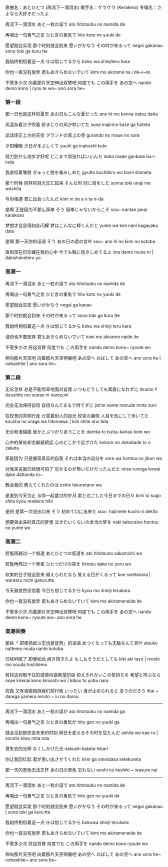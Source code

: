 歌曲名：あとひとつ (再流下一滴泪水)
歌手名：ケラケラ (Kerakera)
专辑名：さよなら大好きだったよ


再流下一滴泪水
あと一粒の涙で
ato hitotsubu no namida de

再喊出一句勇气之言
ひと言の勇気で
hito koto no yuuki de

愿望就会实现  那个时刻就会到来
愿いがかなう  その时が来るって
negai gakanau  sono toki ga kuru tte

我始终相信着这一点
仆は信じてるから
boku wa shinjiteru kara

你也一直没有放弃
君もあきらめないでいて
kimi mo akirame na i de~i~te

不管多少次 向着那片天空伸出双臂吧
何度でも  この両手を  あの空へ
nando demo kono | ryou te wo~  ano sora he~

### 第一段

那一日也是这样的夏天
あの日もこんな夏だった
ano hi mo konna natsu datta

风混杂着沙子吹着
砂まじりの风が吹いてた
suna majirino kaze ga fuiteta

运动场正上方的天空
グランドの真上の空
gurando no maue no sora

夕阳耀眼
夕日がまぶしくて
yuuhi ga mabushi kute

努力到什么地步才好呢
どこまで顽张ればいいんだ
doko made ganbare ba-i inda

我紧咬着嘴唇
ぎゅっと唇を噛みしめた
gyutto kuchibiru wo kami shimeta

那个时候 同样的目光交汇起来
そんな时 同じ目をした
sonna toki onaji me woshita

与你相遇
君に出会ったんだ
kimi ni de a n ta n-da

是啊  正是因为不那么简单
そう  简単じゃないからこそ
sou~  kantan janai karakoso

梦想才会显得如此闪耀
梦はこんなに辉くんだと
yume wa kon nani kagayaku dato

是啊  那一天你的话语
そう  あの日の君の言叶
sou~  ano hi no kimi no kotoba

直到现在仍珍藏在我的心中
今でも胸に抱きしめてるよ
ima demo mune ni | dakishimeteru yo

### 高潮一

再流下一滴泪水
あと一粒の涙で
ato hitotsubu no namida de

再喊出一句勇气之言
ひと言の勇気で
hito koto no yuuki de

愿望就会实现
愿いがかなう
negai ga kanau

那个时刻就会到来
その时が来るって
sono toki ga kuru tte

我始终相信着这一点
仆は信じてるから
boku wa shinji teru kara

请你也不要放弃
君もあきらめないでいて
kimi mo akirame naide ite

不管多少次 将这双臂
何度でも   この両手を
nando demo kono~  ryoute wo

伸向那片天空吧 向着那片天空伸展吧
あの空へ  のばして  あの空へ
ano sora he | nobashite | ano sora he~

### 第二段

无论怎样  总是不能坦率地面对自我
いつもどうしても素直になれずに
itsumo !! doushite mo sunao ni narezuni

完全无法保持自信
自信なんてまるで持てずに
jishin nante marude mote zuni

在校舍的背侧行走  介意着别人的目光
校舎の裏侧  人目を気にして歩いてた
kousha no uraga wa hitomewo | kini shite arui teta

无论和谁碰面
谁かとぶつかりあうことを
dareka to butsu kariau koto wo

心中的某处却会躲避疏远
心のどこかで远ざけた
kokoro no dokokade to o zaketa

那是因为 只是展现真实的自我
それは本当の自分を
sore wa hontou no jibun wo

对我来说就已经很可怕了
见せるのが怖いだけだったんだと
mise runoga kowai dake dattanda to~

教会我的
教えてくれたのは
oshie tekuretano wa

是直到今天为止 与你一起度过的岁月
君と过ごした今日までの日々
kimi to sugo shita kyou madeno hibi

是的  是第一次说出口来
そう  初めて口に出来た
sou~  hajimete kuchi ni dekita

想要哭出来的真正的梦想
泣きたいくらいの本当の梦を
naki taikuraino hontou no yume wo


### 高潮二

若能再越过一个坡道
あとひとつの坂道を
ato hitotsuno sakamichi wo

若能再熬过一个黑夜
ひとつだけの夜を
hitotsu dake no yoru wo

欢笑的日子就会到来
越えられたなら  笑える日がくるって
koe raretanara | waraeru nichi gakurutte

今天我依然坚信着
今日も信じてるから
kyou mo shinji terukara

你也一直没有放弃
君もあきらめないでいて
kimi mo akiramenaide ite

不管多少次 向着那片天空伸出双臂吧
何度でも  この両手を  あの空へ
nando demo kono~ ryoute wo~ ano sora he

### 高潮间奏

那些「 即便扬起斗志也是徒劳」的话语
あつくなっても无駄なんて言叶
atsuku nattemo muda nante kotoba

已经听腻了 即便如此
闻き饱きたよ  もしもそうだとしても
kiki aki tayo | moshi mo souda toshitemo

若将这抑制不住的感情叫做希望的话
抑えきれないこの気持ちを  希望と呼ぶなら
osae kirenai kono kimochi wo | kibou to yobu nara

究竟  又有谁能阻挡我们前行呢
いったい  谁が止められると  言うのだろう
ittai ~  darega yamera reruto  ~ iu no darou

---

再流下一滴泪水
あと一粒の涙が
ato hitotsubu no namida ga

再喊出一句勇气之言
ひと言の勇気が
hito gen no yuuki ga

就会见到那改变未来的时刻
明日を変えるその时を见たんだ
ashita wo kae ru | sonoto kiwo mita nda

曾失去的光辉
なくしかけた光
nakushi kaketa hikari

你让我回忆起
君が思い出させてくれた
kimi ga omoidasa setekureta

那一天的景色无法忘怀
あの日の景色  忘れない
anohi no keshiki ~ wasure nai

---

再流下一滴泪水
あと一粒の涙で
ato hitotsubu no namida de

再喊出一句勇气之言
ひと言の勇気で
hito gen no yuuki de

愿望就会实现  那个时刻就会到来
愿いがかなう  その时が来るって
negai gakanau | sono toki ga kuru tte

我始终相信着这一点
仆は信じてるから
bokuwa shinji terukara

你也一直没有放弃
君もあきらめないでいて
kimi mo akiramenaide ite

不管多少次 将这双臂
何度でも  この両手を
nando demo kono ryoute wo

伸向那片天空吧 向着那片天空伸展吧
あの空へ  のばして  あの空へ
ano sora he~  nobashite~ ano sora he~
